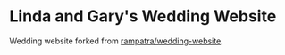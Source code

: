 # Linda and Gary's Wedding Website

Wedding website forked from [rampatra/wedding-website](https://github.com/rampatra/wedding-website).


